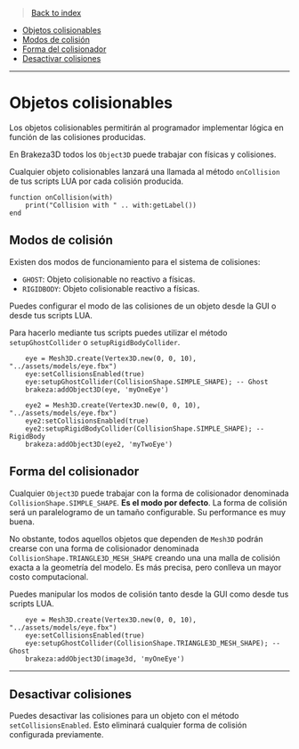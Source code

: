 >[Back to index](https://github.com/rzeronte/brakeza3d/blob/master/doc/00-index.md)

- [Objetos colisionables](#objetos-colisionables-principales)
- [Modos de colisión](#modos-de-colisión)
- [Forma del colisionador](#forma-del-colisionador)
- [Desactivar colisiones](#desactivar-colisiones)

---

# Objetos colisionables

Los objetos colisionables permitirán al programador implementar lógica en función de las colisiones 
producidas.

En Brakeza3D todos los `Object3D` puede trabajar con físicas y colisiones.

Cualquier objeto colisionables lanzará una llamada al método `onCollision` de tus scripts LUA por cada colisión producida.

```
function onCollision(with)
    print("Collision with " .. with:getLabel())
end
```

## Modos de colisión

Existen dos modos de funcionamiento para el sistema de colisiones:

- `GHOST`: Objeto colisionable no reactivo a físicas.
- `RIGIDBODY`: Objeto colisionable reactivo a físicas.

Puedes configurar el modo de las colisiones de un objeto desde la GUI o desde tus scripts LUA.

Para hacerlo mediante tus scripts puedes utilizar el método ``setupGhostCollider`` o
``setupRigidBodyCollider``.

```
    eye = Mesh3D.create(Vertex3D.new(0, 0, 10), "../assets/models/eye.fbx")
    eye:setCollisionsEnabled(true)
    eye:setupGhostCollider(CollisionShape.SIMPLE_SHAPE); -- Ghost
    brakeza:addObject3D(eye, 'myOneEye')

    eye2 = Mesh3D.create(Vertex3D.new(0, 0, 10), "../assets/models/eye.fbx")
    eye2:setCollisionsEnabled(true)
    eye2:setupRigidBodyCollider(CollisionShape.SIMPLE_SHAPE); -- RigidBody
    brakeza:addObject3D(eye2, 'myTwoEye')
```

## Forma del colisionador

Cualquier ``Object3D`` puede trabajar con la forma de colisionador denominada `CollisionShape.SIMPLE_SHAPE`.
**Es el modo por defecto**. La forma de colisión será un paralelogramo de un tamaño configurable.
Su performance es muy buena.

No obstante, todos aquellos objetos que dependen de `Mesh3D` podrán crearse con una forma de colisionador 
denominada `CollisionShape.TRIANGLE3D_MESH_SHAPE` creando una una malla de colisión exacta a la geometría del modelo. Es más precisa, pero conlleva un mayor costo
  computacional.

Puedes manipular los modos de colisión tanto desde la GUI como desde tus scripts LUA.

```
    eye = Mesh3D.create(Vertex3D.new(0, 0, 10), "../assets/models/eye.fbx")
    eye:setCollisionsEnabled(true)
    eye:setupGhostCollider(CollisionShape.TRIANGLE3D_MESH_SHAPE); -- Ghost
    brakeza:addObject3D(image3d, 'myOneEye')
```
---

## Desactivar colisiones

Puedes desactivar las colisiones para un objeto con el método ``setCollisionsEnabled``. Esto eliminará cualquier forma
de colisión configurada previamente.